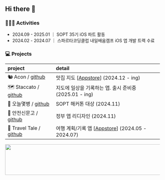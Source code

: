## Hi there 👋

### 🤹🏻‍♀️ Activities
- 2024.09 - 2025.01    ｜ SOPT 35기 iOS 파트 활동
- 2024.02 - 2024.07 ｜ 스파르타코딩클럽 내일배움캠프 iOS 앱 개발 트랙 수료

### 💻 Projects
| project | detail |
|:--------|:---------|
| 🐿️ Acon / [github](https://github.com/TeamACON/ACON-iOS) | 맛집 지도 [[Appstore](https://apps.apple.com/kr/app/acon/id6740120473)] (2024.12 - ing) |
| 🗺️ Staccato / [github](https://github.com/team-staccato/staccato-ios) | 지도에 일상을 기록하는 앱. 출시 준비중 (2025.01 - ing)|
| 🍺 오늘몇병 / [github](https://github.com/SOPT-all/35-SOPKATHON-iOS-A3A3) | SOPT 해커톤 대상 (2024.11) |
| 📝 안전신문고 / [github](https://github.com/SOPT-all/35-COLLABORATION-iOS-SafetyReport) | 정부 앱 리디자인 (2024.11) |
| 🚞 Travel Tale / [github](https://github.com/TEAM-OMG-iOS/TravelTale) | 여행 계획/기록 앱 [[Appstore](https://apps.apple.com/kr/app/travel-tale-%ED%8A%B8%EB%9E%98%EB%B8%94-%ED%85%8C%EC%9D%BC/id6505096183)] (2024.05 - 2024.07) |



<a href="https://www.gitanimals.org/en_US?utm_medium=image&utm_source=yurim830&utm_content=line">
  <img
    src="https://render.gitanimals.org/lines/yurim830?pet-id=704377115446731156"
    width="600"
    height="100"
  />
</a>
  

<!--
**yurim830/yurim830** is a ✨ _special_ ✨ repository because its `README.md` (this file) appears on your GitHub profile.

Here are some ideas to get you started:

- 🔭 I’m currently working on ...
- 🌱 I’m currently learning ...
- 👯 I’m looking to collaborate on ...
- 🤔 I’m looking for help with ...
- 💬 Ask me about ...
- 📫 How to reach me: ...
- 😄 Pronouns: ...
- ⚡ Fun fact: ...
-->
